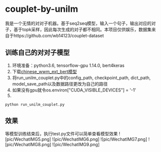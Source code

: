 # couplet-by-unilm
我是一个无情的对对子机器。基于seq2seq模型，输入一个句子，输出对应的对子，基于topk采样，因此每次生成的对子都不相同。本项目仅供娱乐，数据集来自于https://github.com/wb14123/couplet-dataset
## 训练自己的对对子模型
1. 环境准备：python3.6, tensorflow-gpu 1.14.0, bert4keras
2. 下载[chinese_wwm_ext_bert模型](https://github.com/ymcui/Chinese-BERT-wwm)
3. 将run_unilm_couplet.py中的config_path, checkpoint_path, dict_path, model_save_path以及数据路径更改为自己的路径
4. 如果没有gpu就令os.environ["CUDA_VISIBLE_DEVICES"] = '-1'
5. 
```
python run_unilm_couplet.py
```

## 效果
等模型训练结束后，执行test.py文件可以简单查看模型效果
![pic/WechatIMG5.png]
![pic/WechatIMG6.png]
![pic/WechatIMG7.png]
![pic/WechatIMG8.png]
![pic/WechatIMG9.png]


